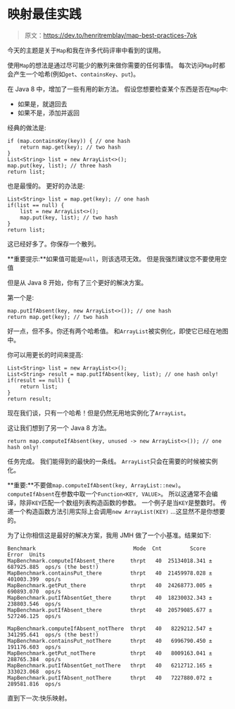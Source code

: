 # 映射最佳实践

> 原文：<https://dev.to/henritremblay/map-best-practices-7ok>

今天的主题是关于`Map`和我在许多代码评审中看到的误用。

使用`Map`的想法是通过尽可能少的散列来做你需要的任何事情。
每次访问`Map`时都会产生一个哈希(例如`get`、`containsKey`、`put`)。

在 Java 8 中，增加了一些有用的新方法。
假设您想要检查某个东西是否在`Map`中:

*   如果是，就退回去
*   如果不是，添加并返回

经典的做法是:

```
if (map.containsKey(key)) { // one hash
    return map.get(key); // two hash
}
List<String> list = new ArrayList<>();
map.put(key, list); // three hash
return list; 
```

也是最慢的。
更好的办法是:

```
List<String> list = map.get(key); // one hash
if(list == null) {
    list = new ArrayList<>();
    map.put(key, list); // two hash
}
return list; 
```

这已经好多了。你保存一个散列。

**重要提示:**如果值可能是`null`，则该选项无效。
但是我强烈建议您不要使用空值

但是从 Java 8 开始，你有了三个更好的解决方案。

第一个是:

```
map.putIfAbsent(key, new ArrayList<>()); // one hash
return map.get(key); // two hash 
```

好一点，但不多。你还有两个哈希值。
和`ArrayList`被实例化，即使它已经在地图中。

你可以用更长的时间来提高:

```
List<String> list = new ArrayList<>();
List<String> result = map.putIfAbsent(key, list); // one hash only!
if(result == null) {
    return list;
}
return result; 
```

现在我们谈，只有一个哈希！但是仍然无用地实例化了`ArrayList`。

这让我们想到了另一个 Java 8 方法。

```
return map.computeIfAbsent(key, unused -> new ArrayList<>()); // one hash only! 
```

任务完成。
我们能得到的最快的一条线。
`ArrayList`只会在需要的时候被实例化。

**重要:**不要做`map.computeIfAbsent(key, ArrayList::new)`。
`computeIfAbsent`在参数中取一个`Function<KEY, VALUE>`。
所以这通常不会编译，除非`KEY`匹配一个数组列表构造函数的参数。
一个例子是当`KEY`是整数时。
传递一个构造函数方法引用实际上会调用`new ArrayList(KEY)` …这显然不是你想要的。

为了让你相信这是最好的解决方案，我用 JMH 做了一个小基准。结果如下:

```
Benchmark                               Mode  Cnt         Score        Error  Units
MapBenchmark.computeIfAbsent_there     thrpt   40  25134018.341 ± 687925.885  ops/s (the best!)
MapBenchmark.containsPut_there         thrpt   40  21459978.028 ± 401003.399  ops/s
MapBenchmark.getPut_there              thrpt   40  24268773.005 ± 690893.070  ops/s
MapBenchmark.putIfAbsentGet_there      thrpt   40  18230032.343 ± 238803.546  ops/s
MapBenchmark.putIfAbsent_there         thrpt   40  20579085.677 ± 527246.125  ops/s

MapBenchmark.computeIfAbsent_notThere  thrpt   40   8229212.547 ± 341295.641  ops/s (the best!)
MapBenchmark.containsPut_notThere      thrpt   40   6996790.450 ± 191176.603  ops/s
MapBenchmark.getPut_notThere           thrpt   40   8009163.041 ± 288765.384  ops/s
MapBenchmark.putIfAbsentGet_notThere   thrpt   40   6212712.165 ± 333023.068  ops/s
MapBenchmark.putIfAbsent_notThere      thrpt   40   7227880.072 ± 289581.816  ops/s 
```

直到下一次:快乐映射。